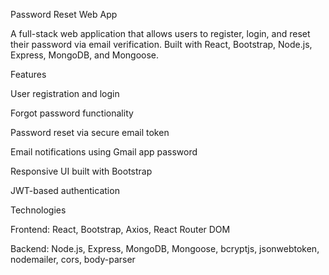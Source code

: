 Password Reset Web App

A full-stack web application that allows users to register, login, and reset their password via email verification. Built with React, Bootstrap, Node.js, Express, MongoDB, and Mongoose.

Features

User registration and login

Forgot password functionality

Password reset via secure email token

Email notifications using Gmail app password

Responsive UI built with Bootstrap

JWT-based authentication

Technologies

Frontend: React, Bootstrap, Axios, React Router DOM

Backend: Node.js, Express, MongoDB, Mongoose, bcryptjs, jsonwebtoken, nodemailer, cors, body-parser
